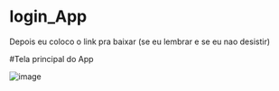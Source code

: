 # login_App
Depois eu coloco o link pra baixar (se eu lembrar e se eu nao desistir)

#Tela principal do App

![image](https://github.com/lslucasO/login_App/assets/109396382/21e3e25c-0e41-4750-8f3e-76f6cdce5feb)
